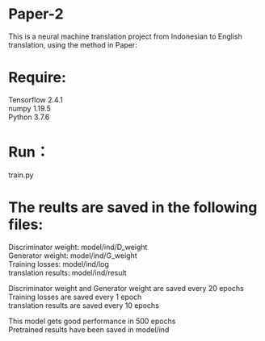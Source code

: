 # Paper-2

This is a neural machine translation project from Indonesian to English translation, using the method in Paper: <Machine Translation in Low-Resource Languages by an Adversarial Neural Network.>

Require:
=====================
Tensorflow 2.4.1  
numpy 1.19.5  
Python 3.7.6  


Run：
=====================
train.py


The reults are saved in the following files:
=====================
Discriminator weight: model/ind/D_weight  
Generator weight: model/ind/G_weight  
Training losses: model/ind/log  
translation results: model/ind/result  


Discriminator weight and Generator weight are saved every 20 epochs  
Training losses are saved every 1 epoch  
translation results are saved every 10 epochs  

This model gets good performance in 500 epochs  
Pretrained results have been saved in model/ind  
